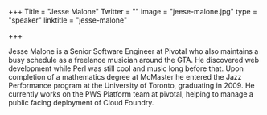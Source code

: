 +++
Title = "Jesse Malone"
Twitter = ""
image = "jeese-malone.jpg"
type = "speaker"
linktitle = "jesse-malone"

+++

Jesse Malone is a Senior Software Engineer at Pivotal who also maintains a busy schedule as a freelance musician around the GTA. He discovered web development while Perl was still cool and music long before that. Upon completion of a mathematics degree at McMaster he entered the Jazz Performance program at the University of Toronto, graduating in 2009. He currently works on the PWS Platform team at pivotal, helping to manage a public facing deployment of Cloud Foundry.
